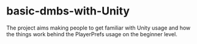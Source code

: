 # basic-dmbs-with-Unity
The project aims making people to get familiar with Unity usage and how the things work behind the PlayerPrefs usage on the beginner level.
